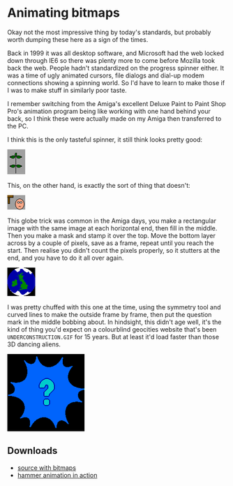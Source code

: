 # Animating bitmaps

Okay not the most impressive thing by today's standards, but probably worth
dumping these here as a sign of the times.

Back in 1999 it was all desktop software, and Microsoft had the web locked down
through IE6 so there was plenty more to come before Mozilla took back the web.
People hadn't standardized on the progress spinner either. It was a time of ugly
animated cursors, file dialogs and dial-up modem connections showing a spinning
world. So I'd have to learn to make those if I was to make stuff in similarly
poor taste.

I remember switching from the Amiga's excellent Deluxe Paint to Paint Shop Pro's
animation program being like working with one hand behind your back, so I think
these were actually made on my Amiga then transferred to the PC.

I think this is the only tasteful spinner, it still think looks pretty good:

![growing plant](grow.gif)

This, on the other hand, is exactly the sort of thing that doesn't:

![hammer in the head](hammer.gif)

This globe trick was common in the Amiga days, you make a rectangular image with
the same image at each horizontal end, then fill in the middle. Then you make a
mask and stamp it over the top. Move the bottom layer across by a couple of
pixels, save as a frame, repeat until you reach the start. Then realise you
didn't count the pixels properly, so it stutters at the end, and you have to do
it all over again.

![world](GB.gif)

I was pretty chuffed with this one at the time, using the symmetry tool and
curved lines to make the outside frame by frame, then put the question mark in
the middle bobbing about. In hindsight, this didn't age well, it's the kind of
thing you'd expect on a colourblind geocities website that's been
`UNDERCONSTRUCTION.GIF` for 15 years. But at least it'd load faster than those
3D dancing aliens.

![question mark](qmark.gif)

## Downloads

* [source with bitmaps](src.zip)
* [hammer animation in action](hammer.zip)
